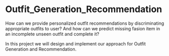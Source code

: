 # Outfit_Generation_Recommendation

How can we provide personalized outfit recommendations by discriminating appropriate outfits to user? And how can we predict missing fasion item in an incomplete unseen outfit and complete it?

In this project we will design and implement our approach for Outfit Generation and Recommendation.
